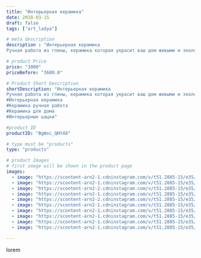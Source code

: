 ```yaml
---
title: "Интерьерная керамика"
date: 2018-03-15
draft: false
tags: ["art_ladya"]

# meta description
description : "Интерьерная керамика
Ручная работа из глины, керамика которая украсит ваш дом живыми и экологически чистыми предметами быта, создаст ауру уюта и тепла творческ"

# product Price
price: "3000"
priceBefore: "3600.0"

# Product Short Description
shortDescription: "Интерьерная керамика
Ручная работа из глины, керамика которая украсит ваш дом живыми и экологически чистыми предметами быта, создаст ауру уюта и тепла творческого огня.
#Интерьерная керамика
#Керамика ручная работа
#Керамика для дома
#Интерьерные цацки"

#product ID
productID: "BgWxc_QHY48"

# type must be "products"
type: "products"

# product Images
# first image will be shown in the product page
images:
  - image: "https://scontent-arn2-1.cdninstagram.com/v/t51.2885-15/e35/39935424_695046824207038_3802360763629174784_n.jpg?se=8&tp=1&_nc_ht=scontent-arn2-1.cdninstagram.com&_nc_cat=110&_nc_ohc=Wer3KxL3zhYAX_sypbw&ccb=7-4&oh=82eaa0c1b1cefb2f4c49144b323f8d01&oe=6086094C&_nc_sid=83d603&ig_cache_key=MTczNTc5MjA1MTQ4MTkzMzUzMw%3D%3D.2-ccb7-4"
  - image: "https://scontent-arn2-1.cdninstagram.com/v/t51.2885-15/e35/40578405_341215626619485_5857462078863835136_n.jpg?se=8&tp=1&_nc_ht=scontent-arn2-1.cdninstagram.com&_nc_cat=109&_nc_ohc=T8Cz5KyfYWkAX8YaGpC&ccb=7-4&oh=73960f76d86c29fdaee2f7524815b683&oe=6083179B&_nc_sid=83d603&ig_cache_key=MTczNTc5MjA2MDE0NzI2NzQ1MQ%3D%3D.2-ccb7-4"
  - image: "https://scontent-arn2-2.cdninstagram.com/v/t51.2885-15/e35/40547058_1081525068673973_6646540127684263936_n.jpg?tp=1&_nc_ht=scontent-arn2-2.cdninstagram.com&_nc_cat=105&_nc_ohc=xzgeL22TC74AX_7cdH8&ccb=7-4&oh=42b0a223f85aece81056f043e514b36b&oe=60840E39&_nc_sid=83d603&ig_cache_key=MTczNTc5MjA3MDQzMTc0MjAxOQ%3D%3D.2-ccb7-4"
  - image: "https://scontent-arn2-1.cdninstagram.com/v/t51.2885-15/e35/40766977_2483899471650106_4016203388545925120_n.jpg?tp=1&_nc_ht=scontent-arn2-1.cdninstagram.com&_nc_cat=110&_nc_ohc=2-q6FIeUVrEAX_21EO6&ccb=7-4&oh=3d71ee5c4d203350a20f4011d0ed92b8&oe=6082E5C8&_nc_sid=83d603&ig_cache_key=MTczNTc5MjA4MDA4NzEzNTkxNA%3D%3D.2-ccb7-4"
  - image: "https://scontent-arn2-2.cdninstagram.com/v/t51.2885-15/e35/40279129_1030539850449161_1376653308902506496_n.jpg?se=8&tp=1&_nc_ht=scontent-arn2-2.cdninstagram.com&_nc_cat=105&_nc_ohc=2qKjnR6tjbMAX-CVyki&ccb=7-4&oh=4c94ce055effb9bd5bb9cc489f13e758&oe=60858D50&_nc_sid=83d603&ig_cache_key=MTczNTc5MjA4OTc2NzUwMTYyOQ%3D%3D.2-ccb7-4"
  - image: "https://scontent-arn2-1.cdninstagram.com/v/t51.2885-15/e35/40754422_683637858672175_3634566948404068352_n.jpg?se=8&tp=1&_nc_ht=scontent-arn2-1.cdninstagram.com&_nc_cat=107&_nc_ohc=V5KyCE3CGVEAX9yTgH8&ccb=7-4&oh=08ec22ee587ccb37aa97766624b08f29&oe=60832055&_nc_sid=83d603&ig_cache_key=MTczNTc5MjEwMTAwODI2NTg5Ng%3D%3D.2-ccb7-4"
  - image: "https://scontent-arn2-1.cdninstagram.com/v/t51.2885-15/e35/39958955_299489760635943_6270171413391343616_n.jpg?se=7&tp=1&_nc_ht=scontent-arn2-1.cdninstagram.com&_nc_cat=103&_nc_ohc=rUXNJgln5t4AX-gdKT4&ccb=7-4&oh=b50738c54637ee3dbd61c828d5796111&oe=60834BCB&_nc_sid=83d603&ig_cache_key=MTczNTc5MjExMjAxNDAyOTI5NA%3D%3D.2-ccb7-4"
  - image: "https://scontent-arn2-1.cdninstagram.com/v/t51.2885-15/e35/40052643_232320634110553_255353827429974016_n.jpg?se=8&tp=1&_nc_ht=scontent-arn2-1.cdninstagram.com&_nc_cat=101&_nc_ohc=Ag0kBuNdpJIAX-TDrW5&ccb=7-4&oh=96e9aa451e262ddebc8f052b5787df75&oe=6083D98A&_nc_sid=83d603&ig_cache_key=MTczNTc5MjEyMzIyMTI4Njc3Mg%3D%3D.2-ccb7-4"
  - image: "https://scontent-arn2-1.cdninstagram.com/v/t51.2885-15/e35/40581072_1654903381287851_4311514739839598592_n.jpg?tp=1&_nc_ht=scontent-arn2-1.cdninstagram.com&_nc_cat=111&_nc_ohc=2XbwCjzDiy8AX_CAF8U&ccb=7-4&oh=64a68206d5079eb7d7bcfc9bd5454a63&oe=60861831&_nc_sid=83d603&ig_cache_key=MTczNTc5MjEzMzI2MjMyODg5Mg%3D%3D.2-ccb7-4"
  - image: "https://scontent-arn2-1.cdninstagram.com/v/t51.2885-15/e35/40204614_2184204441864570_937689264496312320_n.jpg?se=8&tp=1&_nc_ht=scontent-arn2-1.cdninstagram.com&_nc_cat=106&_nc_ohc=TM4BIdweKIEAX_EQx53&ccb=7-4&oh=c456a96a489cd014684eebf805199d27&oe=6084B551&_nc_sid=83d603&ig_cache_key=MTczNTc5MjE1OTMwOTEzMTI4MA%3D%3D.2-ccb7-4"

---
```

lorem
